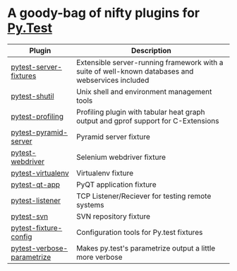 # A goody-bag of nifty plugins for [Py.Test](https://pytest.org)

Plugin | Description |
------ | ----------- |
| [pytest-server-fixtures](pytest-server-fixtures) |  Extensible server-running framework with a suite of well-known databases and webservices included | 
| [pytest-shutil](pytest-shutil) | Unix shell and environment management tools |
| [pytest-profiling](pytest-profiling) | Profiling plugin with tabular heat graph output and gprof support for C-Extensions | 
| [pytest-pyramid-server](pytest-pyramid-server) | Pyramid server fixture | 
| [pytest-webdriver](pytest-webdriver) | Selenium webdriver fixture | 
| [pytest-virtualenv](pytest-virtualenv) | Virtualenv fixture | 
| [pytest-qt-app](pytest-qt-app) | PyQT application fixture | 
| [pytest-listener](pytest-listener)  | TCP Listener/Reciever for testing remote systems | 
| [pytest-svn](pytest-svn) | SVN repository fixture | 
| [pytest-fixture-config](pytest-fixture-config) | Configuration tools for Py.test fixtures |
| [pytest-verbose-parametrize](pytest-verbose-parametrize) | Makes py.test's parametrize output a little more verbose |
